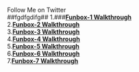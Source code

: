 Follow Me on Twitter<br/>
##fgdfgdifg##
1.###[**Funbox-1 Walkthrough**](https://www.linkedin.com/pulse/funbox-1-walkthrough-vulnhub-shubham-singh/)<br/>
2.[**Funbox-2 Walkthrough**](https://shubham-singh.medium.com/funbox-2-walkthrough-vulnhub-b1933209acf3)<br/>
3.[**Funbox-3 Walkthrough**](https://shubham-singh.medium.com/funbox-3-easy-walkthrough-vulnhub-fd13a1648445)<br/>
4.[**Funbox-4 Walkthrough**](https://shubham-singh.medium.com/funbox-4-ctf-walkthrough-vulnhub-a5c733c350df)<br/>
5.[**Funbox-5 Walkthrough**](https://shubham-singh.medium.com/funbox-5-next-level-walkthrough-vulnhub-9b896ccca06)<br/>
6.[**Funbox-6 Walkthrough**](https://shubham-singh.medium.com/funbox-6-gamble-hall-walkthrough-vulnhub-26ad3f076d67)<br/>
7.[**Funbox-7 Walkthrough**](https://shubham-singh.medium.com/funbox-7-easyenum-walkthrough-vulnhub-3c1ef0f1c2ef)<br/>
